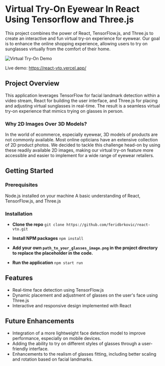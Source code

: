 # Virtual Try-On Eyewear In React Using Tensorflow and Three.js

This project combines the power of React, TensorFlow.js, and Three.js to create an interactive and fun virtual try-on experience for eyewear. Our goal is to enhance the online shopping experience, allowing users to try on sunglasses virtually from the comfort of their home.

![Virtual Try-On Demo](public/vto-promo.gif)

Live demo: https://react-vto.vercel.app/

## Project Overview

This application leverages TensorFlow for facial landmark detection within a video stream, React for building the user interface, and Three.js for placing and adjusting virtual sunglasses in real-time. The result is a seamless virtual try-on experience that mimics trying on glasses in person.

### Why 2D Images Over 3D Models?

In the world of ecommerce, especially eyewear, 3D models of products are not commonly available. Most online opticians have an extensive collection of 2D product photos. We decided to tackle this challenge head-on by using these readily available 2D images, making our virtual try-on feature more accessible and easier to implement for a wide range of eyewear retailers.

## Getting Started

### Prerequisites

Node.js installed on your machine
A basic understanding of React, TensorFlow.js, and Three.js

### Installation

- **Clone the repo** 
    ```git clone https://github.com/feridbrkovic/react-vto.git ```

- **Install NPM packages**
    ```npm install ```

- **Add your own ```path_to_your_glasses_image.png``` in the project directory to replace the placeholder in the code.**

- **Run the application**
    ```npm start run```

## Features

- Real-time face detection using TensorFlow.js
- Dynamic placement and adjustment of glasses on the user's face using Three.js
- Interactive and responsive design implemented with React

## Future Enhancements
- Integration of a more lightweight face detection model to improve performance, especially on mobile devices.
- Adding the ability to try on different styles of glasses through a user-friendly interface.
- Enhancements to the realism of glasses fitting, including better scaling and rotation based on facial landmarks.